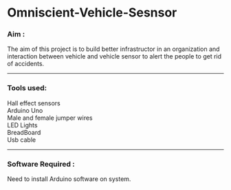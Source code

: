 # Omniscient-Vehicle-Sesnsor
<h3>Aim :</h3>The aim of this project is to build better infrastructor in an organization and interaction between vehicle and vehicle sensor to alert the people to get rid of accidents.<br>
<hr>
<h3><b>Tools used:</b></h3>
  Hall effect sensors<br>
  Arduino Uno<br>
  Male and female jumper wires<br>
  LED Lights<br>
  BreadBoard<br>
  Usb cable
<hr>
<h3>Software Required : </h3>
Need to install Arduino software on system.


  
